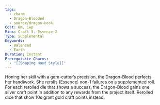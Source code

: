 ```yaml
---
tags:
  - charm
  - Dragon-Blooded
  - source/dragon-book
Cost: 6m, 1wp
Mins: Craft 5, Essence 2
Type: Supplemental
Keywords:
  - Balanced
  - Earth
Duration: Instant
Prerequisite Charms:
  - "[[Shaping Hand Style]]"
---
```

Honing her skill with a gem-cutter’s precision, the Dragon-Blood perfects her handiwork. She rerolls (Essence) non-1 failures on a supplemented roll. For each rerolled die that shows a success, the Dragon-Blood gains one silver craft point in addition to any rewards from the project itself. Rerolled dice that show 10s grant gold craft points instead.